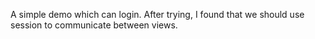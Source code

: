 A simple demo which can login.
After trying, I found that we should use session to communicate between views.
